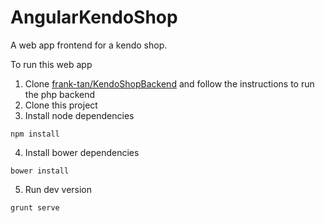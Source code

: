 AngularKendoShop
================

A web app frontend for a kendo shop.

To run this web app

1. Clone [frank-tan/KendoShopBackend](https://github.com/frank-tan/KendoShopBackend) and follow the instructions to run the php backend
2. Clone this project
3. Install node dependencies
<pre><code>npm install</code></pre>
4. Install bower dependencies
<pre><code>bower install</code></pre>
5. Run dev version
<pre><code>grunt serve</code></pre>
